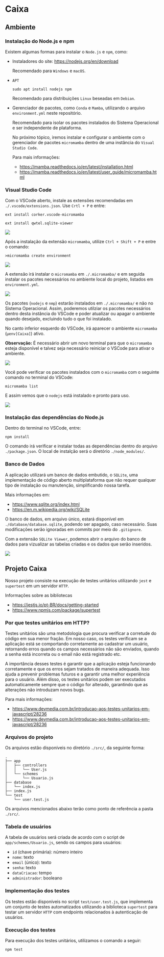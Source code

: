# Caixa

## Ambiente

### Instalação do **Node.js** e **npm**

Existem algumas formas para instalar o `Node.js` e `npm`, como:

- Instaladores do site: https://nodejs.org/en/download

  Recomendado para `Windows` e `macOS`.

- `APT`

      sudo apt install nodejs npm

  Recomendado para distribuições `Linux` beseadas em `Debian`.

- Gerenciador de pacotes, como `Conda` e `Mamba`, utilizando o arquivo `environment.yml` neste repositório.

  Recomendado para isolar os pacotes instalados do Sistema Operacional e ser independente de plataforma.

  No próximo tópico, iremos instalar e configurar o ambiente com o gerenciador de pacotes `micromamba` dentro de uma instância do `Visual Studio Code`.

  Para mais informações:

    - https://mamba.readthedocs.io/en/latest/installation.html
    - https://mamba.readthedocs.io/en/latest/user_guide/micromamba.html

### Visual Studio Code

Com o VSCode aberto, instale as extensões recomendadas em `./.vscode/extensions.json`. Use `Crtl + P` e entre:

    ext install corker.vscode-micromamba

  <p></p>

    ext install qwtel.sqlite-viewer

<img src="./images/extensions.png">

Após a instalação da extensão `micromamba`, utilize `Ctrl + Shift + P` e entre o comando:

    >micromamba create environment

<img src="./images/create_environment.png">

A extensão irá instalar o `micromamba` em `./.micromamba/` e em seguida instalar os pacotes necessários no ambiente local do projeto, listados em `environment.yml`.

<img src="./images/environment.png">

Os pacotes (`nodejs` e `nmp`) estarão instalados em `./.micromamba/` e não no Sistema Operacional. Assim, poderemos utilziar os pacotes necessários dentro desta instância do VSCode e poder atualizar ou apagar o ambiente quando desejado, excluindo tudo o que foi instalado.

No canto inferior esquerdo do VSCode, irá aparecer o ambiente `micromamba` (`μenv[Caixa]`) ativo.

**Observação:** É necessário abrir um novo terminal para que o `micromamba` esteja disponível e talvez seja necessário reiniciar o VSCode para ativar o ambiente.

<img src="./images/micromamba.png">

Você pode verificar os pacotes instalados com o `micromamba` com o seguinte comando no terminal do VSCode:

    micromamba list

E assim vemos que o `nodejs` está instalado e pronto para uso.

<img src="./images/micromamba_list.png">

### Instalação das dependências do **Node.js**

Dentro do terminal no VSCode, entre:

    npm install

O comando irá verificar e instalar todas as dependências dentro do arquivo `./package.json`. O local de instalção será o diretório `./node_modules/`.

### Banco de Dados

A aplicação utilizará um banco de dados embutido, o `SQLite`, uma implementação de código aberto multiplataforma que não requer qualquer tipo de instalação ou manutenção, simplificando nossa tarefa.

Mais informações em:

- https://www.sqlite.org/index.html
- https://en.m.wikipedia.org/wiki/SQLite

O banco de dados, em arquivo único, estará disponível em `./database/database.sqlite`, podendo ser apagado, caso necessário. Suas modificações serão ignoradas em commits por meio do `.gitignore`.

Com a extensão `SQLite Viewer`, podemos abrir o arquivo do banco de dados para vizualizar as tabelas criadas e os dados que serão inseridos.

<img src="./images/database.png">

## Projeto **Caixa**

Nosso projeto consiste na execução de testes unitários utilizando `jest` e `supertest` em um servidor `HTTP`.

Informações sobre as bibliotecas

- https://jestjs.io/pt-BR/docs/getting-started
- https://www.npmjs.com/package/supertest

### Por que testes unitários em HTTP?

Testes unitários são uma metodologia que procura verificar a corretude do código em sua menor fração. Em nosso caso, os testes verificam se a aplicação está se comportando corretamente ao cadastrar um usuário, retornando erros quando os campos necessários não são enviados, quando a senha está incorreta ou o email não está registrado etc.

A importância desses testes é garantir que a aplicação esteja funcionando corretamente e que os erros sejam tratados de maneira adequada. Isso ajuda a prevenir problemas futuros e a garantir uma melhor experiência para o usuário. Além disso, os testes unitários podem ser executados automaticamente sempre que o código for alterado, garantindo que as alterações não introduzam novos bugs.

Para mais informações:

- https://www.devmedia.com.br/introducao-aos-testes-unitarios-em-javascript/28236
- https://www.devmedia.com.br/introducao-aos-testes-unitarios-em-javascript/28236

### Arquivos do projeto

Os arquivos estão disponíveis no diretório `./src/`, da seguinte forma:

    .
    ├── app
    │   ├── controllers
    │   │   └── User.js
    │   └── schemes
    │       └── Usuario.js
    ├── database
    │   └── index.js
    ├── index.js
    └── test
        └── user.test.js

Os arquivos mencionados abaixo terão como ponto de referência a pasta `./src/`.

### Tabela de usuários

A tabela de usuários será criada de acordo com o script de `app/schemes/Usuario.js`, sendo os campos para usuários:

- `id` (chave primária): número inteiro
- `nome`: texto
- `email` (único): texto
- `senha`: texto
- `dataCriacao`: tempo
- `administrador`: booleano

### Implementação dos testes

Os testes estão disponíveis no script `test/user.test.js`, que implementa um conjunto de testes automatizados utilizando a biblioteca `supertest` para testar um servidor `HTTP` com endpoints relacionados à autenticação de usuários.

### Execução dos testes

Para execução dos testes unitários, utilizamos o comando a seguir:

    npm test


